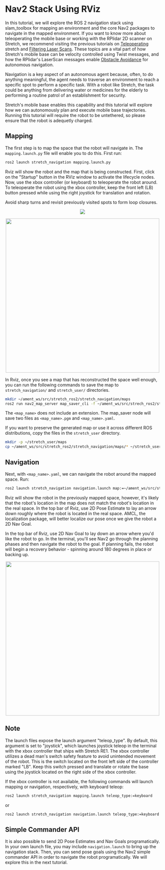 # Nav2 Stack Using RViz
In this tutorial, we will explore the ROS 2 navigation stack using slam_toolbox for mapping an environment and the core Nav2 packages to navigate in the mapped environment. If you want to know more about teleoperating the mobile base or working with the RPlidar 2D scanner on Stretch, we recommend visiting the previous tutorials on [Teleoperating](https://docs.hello-robot.com/0.2/stretch-tutorials/ros2/example_1/) stretch and [Filtering Laser Scans](https://docs.hello-robot.com/0.2/stretch-tutorials/ros2/example_2/). These topics are a vital part of how Stretch's mobile base can be velocity controlled using Twist messages, and how the RPlidar's LaserScan messages enable [Obstacle Avoidance](https://docs.hello-robot.com/0.2/stretch-tutorials/ros2/obstacle_avoider/) for autonomous navigation.

Navigation is a key aspect of an autonomous agent because, often, to do anything meaningful, the agent needs to traverse an environment to reach a specific spot to perform a specific task. With a robot like Stretch, the task could be anything from delivering water or medicines for the elderly to performing a routine patrol of an establishment for security.

Stretch's mobile base enables this capability and this tutorial will explore how we can autonomously plan and execute mobile base trajectories. Running this tutorial will require the robot to be untethered, so please ensure that the robot is adequetly charged.

## Mapping
The first step is to map the space that the robot will navigate in. The `mapping.launch.py` file will enable you to do this. First run:

```bash
ros2 launch stretch_navigation mapping.launch.py
```

Rviz will show the robot and the map that is being constructed. First, click on the "Startup" button in the RViz window to activate the lifecycle nodes. Now, use the xbox controller (or keyboard) to teleoperate the robot around. To teleoperate the robot using the xbox controller, keep the front left (LB) button pressed while using the right joystick for translation and rotation.

Avoid sharp turns and revisit previously visited spots to form loop closures.

<p align="center">
  <img src="https://user-images.githubusercontent.com/97639181/206605927-4ebe1003-6bcc-48d7-a159-ba492db92f3f.png"/>
</p>

<p align="center">
  <img height=500 src="https://user-images.githubusercontent.com/97639181/206606439-a3e346d4-83d9-45ec-93cc-8804a2b9719c.gif"/>
</p>

In Rviz, once you see a map that has reconstructed the space well enough, you can run the following commands to save the map to `stretch_navigation/` and `stretch_user/` directories.

```bash
mkdir ~/ament_ws/src/stretch_ros2/stretch_navigation/maps
ros2 run nav2_map_server map_saver_cli -f ~/ament_ws/src/strech_ros2/stretch_navigation/maps/<map_name>
```

The `<map_name>` does not include an extension. The map_saver node will save two files as `<map_name>.pgm` and `<map_name>.yaml`.

If you want to preserve the generated map or use it across different ROS distributions, copy the files in the `stretch_user` directory.

```bash
mkdir -p ~/stretch_user/maps
cp ~/ament_ws/src/stretch_ros2/stretch_navigation/maps/* ~/stretch_user/maps
```

## Navigation
Next, with `<map_name>.yaml`, we can navigate the robot around the mapped space. Run:

```bash
ros2 launch stretch_navigation navigation.launch map:=~/ament_ws/src/stretch_ros2/stretch_navigation/maps/<map_name>.yaml
```

Rviz will show the robot in the previously mapped space, however, it's likely that the robot's location in the map does not match the robot's location in the real space. In the top bar of Rviz, use 2D Pose Estimate to lay an arrow down roughly where the robot is located in the real space. AMCL, the localization package, will better localize our pose once we give the robot a 2D Nav Goal. 

In the top bar of Rviz, use 2D Nav Goal to lay down an arrow where you'd like the robot to go. In the terminal, you'll see Nav2 go through the planning phases and then navigate the robot to the goal. If planning fails, the robot will begin a recovery behavior - spinning around 180 degrees in place or backing up.

<p align="center">
  <img height=500 src="https://user-images.githubusercontent.com/97639181/206606699-9f3b87b1-a7d1-4074-b68a-2e880fc576a3.gif"/>
</p>

## Note
The launch files expose the launch argument "teleop_type". By default, this argument is set to "joystick", which launches joystick teleop in the terminal with the xbox controller that ships with Stretch RE1. The xbox controller utilizes a dead man's switch safety feature to avoid unintended movement of the robot. This is the switch located on the front left side of the controller marked "LB". Keep this switch pressed and translate or rotate the base using the joystick located on the right side of the xbox controller.

If the xbox controller is not available, the following commands will launch mapping or navigation, respectively, with keyboard teleop:

```bash
ros2 launch stretch_navigation mapping.launch teleop_type:=keyboard
```
or
```bash
ros2 launch stretch_navigation navigation.launch teleop_type:=keyboard
```

## Simple Commander API
It is also possible to send 2D Pose Estimates and Nav Goals programatically. In your own launch file, you may include `navigation.launch` to bring up the navigation stack. Then, you can send pose goals using the Nav2 simple commander API in order to navigate the robot programatically. We will explore this in the next tutorial.
